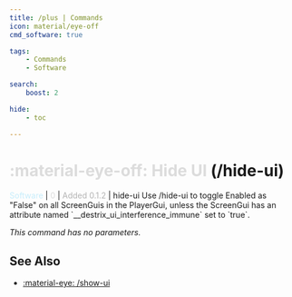 ```yaml
---
title: /plus | Commands
icon: material/eye-off
cmd_software: true

tags:
    - Commands
    - Software

search:
    boost: 2

hide:
    - toc

---
```

# <p style="color: rgb(220,220,220); display: inline;">:material-eye-off: Hide UI</p> (/hide-ui)
<div style="display:inline;">
<p style="color: #C6EDFB; display: inline;">Software</p> | <p style="color: rgb(220,220,220); display: inline;">0</p> | <p style="color: rgb(180,180,180); display: inline;"> Added 0.1.2</p> | hide-ui
</div>
Use /hide-ui to toggle Enabled as "False" on all ScreenGuis in the PlayerGui, unless the ScreenGui has an attribute named `__destrix_ui_interference_immune` set to `true`.

_This command has no parameters._

## See Also
* [:material-eye: /show-ui](/Commands/specifics/showui/)